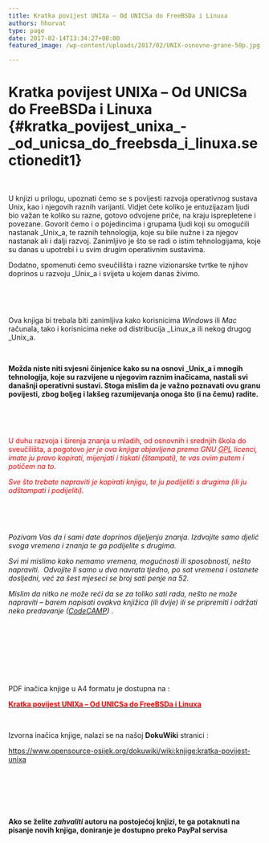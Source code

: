 ```yaml
---
title: Kratka povijest UNIXa – Od UNICSa do FreeBSDa i Linuxa
authors: hhorvat
type: page
date: 2017-02-14T13:34:27+00:00
featured_image: /wp-content/uploads/2017/02/UNIX-osnovne-grane-50p.jpg

---
```

# Kratka povijest UNIXa &#8211; Od UNICSa do FreeBSDa i Linuxa {#kratka_povijest_unixa_-_od_unicsa_do_freebsda_i_linuxa.sectionedit1}

&nbsp;

U knjizi u prilogu, upoznati ćemo se s povijesti razvoja operativnog sustava Unix, kao i njegovih raznih varijanti. Vidjet ćete koliko je entuzijazam ljudi bio važan te koliko su razne, gotovo odvojene priče, na kraju isprepletene i povezane. Govorit ćemo i o pojedincima i grupama ljudi koji su omogućili nastanak _Unix_a, te raznih tehnologija, koje su bile nužne i za njegov nastanak ali i dalji razvoj. Zanimljivo je što se radi o istim tehnologijama, koje su danas u upotrebi i u svim drugim operativnim sustavima.

Dodatno, spomenuti ćemo sveučilišta i razne vizionarske tvrtke te njihov doprinos u razvoju _Unix_a i svijeta u kojem danas živimo.

&nbsp;

&nbsp;

Ova knjiga bi trebala biti zanimljiva kako korisnicima _Windows_ ili _Mac_ računala, tako i korisnicima neke od distribucija _Linux_a ili nekog drugog _Unix_a.

&nbsp;

**Možda niste niti svjesni činjenice kako su na osnovi _Unix_a i mnogih tehnologija, koje su razvijene u njegovim raznim inačicama, nastali svi današnji operativni sustavi. Stoga mislim da je važno poznavati ovu granu povijesti, zbog boljeg i lakšeg razumijevanja onoga što (i na čemu) radite.**

&nbsp;

&nbsp;

<span style="color: #ff0000;">U duhu razvoja i širenja znanja u mladih, od osnovnih i srednjih škola do sveučilišta, a pogotovo <em>jer je ova knjiga objavljena prema GNU <abbr title="GNU General Public License">GPL</abbr> licenci, imate ju pravo kopirati, mijenjati i tiskati (štampati), te vas ovim putem i potičem na to. </em></span>

<span style="color: #ff0000;"><em>Sve što trebate napraviti je kopirati knjigu, te ju podijeliti s drugima (ili ju odštampati i podijeliti).</em></span>

&nbsp;

&nbsp;

_Pozivam Vas da i sami date doprinos dijeljenju znanja. Izdvojite samo djelić svoga vremena i znanja te ga podijelite s drugima._

_Svi mi mislimo kako nemamo vremena, mogućnosti ili sposobnosti, nešto napraviti.  Odvojite li samo u dva navrata tjedno, po sat vremena i ostanete dosljedni, već za šest mjeseci se broj sati penje na 52._ 

_Mislim da nitko ne može reći da se za toliko sati rada, nešto ne može napraviti &#8211; barem napisati ovakva knjižica (ili dvije) ili se pripremiti i održati neko predavanje ([CodeCAMP][1]) ._

&nbsp;

&nbsp;

&nbsp;

&nbsp;

PDF inačica knjige u A4 formatu je dostupna na :

<p id="kratka_povijest_unixa_-_od_unicsa_do_freebsda_i_linuxa" class="sectionedit1">
  <a href="https://www.opensource-osijek.org/knjige/Kratka%20povijest%20UNIXa%20-%20Od%20UNICSa%20do%20FreeBSDa%20i%20Linuxa.pdf"><span style="color: #ff0000;"><strong>Kratka povijest UNIXa &#8211; Od UNICSa do FreeBSDa i Linuxa</strong></span></a>
</p>

&nbsp;

Izvorna inačica knjige, nalazi se na našoj **DokuWiki** stranici :

<https://www.opensource-osijek.org/dokuwiki/wiki:knjige:kratka-povijest-unixa>

&nbsp;

&nbsp;

&nbsp;

**Ako se želite _zahvaliti_ autoru na postojećoj knjizi, te ga potaknuti na pisanje novih knjiga, doniranje je dostupno preko PayPal servisa**

&nbsp;

 [1]: http://softwarecity.hr/projekt/codecamp/